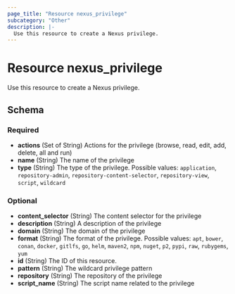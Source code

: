 ```yaml
---
page_title: "Resource nexus_privilege"
subcategory: "Other"
description: |-
  Use this resource to create a Nexus privilege.
---
```

# Resource nexus_privilege
Use this resource to create a Nexus privilege.

<!-- schema generated by tfplugindocs -->
## Schema

### Required

- **actions** (Set of String) Actions for the privilege (browse, read, edit, add, delete, all and run)
- **name** (String) The name of the privilege
- **type** (String) The type of the privilege. Possible values: `application`, `repository-admin`, `repository-content-selector`, `repository-view`, `script`, `wildcard`

### Optional

- **content_selector** (String) The content selector for the privilege
- **description** (String) A description of the privilege
- **domain** (String) The domain of the privilege
- **format** (String) The format of the privilege. Possible values: `apt`, `bower`, `conan`, `docker`, `gitlfs`, `go`, `helm`, `maven2`, `npm`, `nuget`, `p2`, `pypi`, `raw`, `rubygems`, `yum`
- **id** (String) The ID of this resource.
- **pattern** (String) The wildcard privilege pattern
- **repository** (String) The repository of the privilege
- **script_name** (String) The script name related to the privilege

